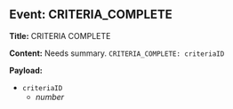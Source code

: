 ## Event: CRITERIA_COMPLETE

**Title:** CRITERIA COMPLETE

**Content:**
Needs summary.
`CRITERIA_COMPLETE: criteriaID`

**Payload:**
- `criteriaID`
  - *number*